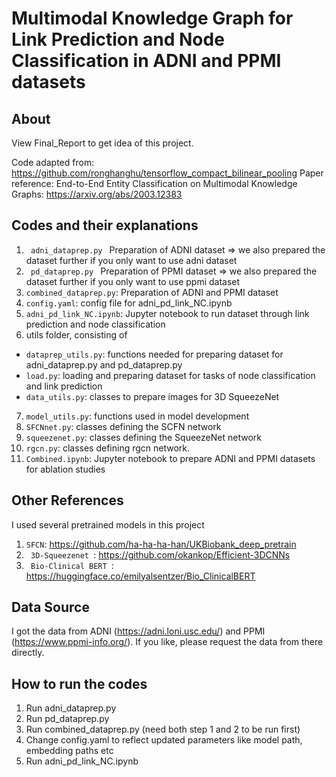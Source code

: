 # Multimodal Knowledge Graph for Link Prediction and Node Classification in ADNI and PPMI datasets

## About
View Final_Report to get idea of this project. 

Code adapted from: https://github.com/ronghanghu/tensorflow_compact_bilinear_pooling
Paper reference: End-to-End Entity Classification on Multimodal Knowledge Graphs: https://arxiv.org/abs/2003.12383

## Codes and their explanations
1. <code> adni_dataprep.py </code> Preparation of ADNI dataset => we also prepared the dataset further if you only want to use adni dataset
2. <code> pd_dataprep.py </code> Preparation of PPMI dataset => we also prepared the dataset further if you only want to use ppmi dataset
3. <code>combined_dataprep.py</code>: Preparation of ADNI and PPMI dataset
4. <code>config.yaml</code>: config file for adni_pd_link_NC.ipynb
5. <code>adni_pd_link_NC.ipynb</code>: Jupyter notebook to run dataset through link prediction and node classification
6. utils folder, consisting of
- <code>dataprep_utils.py</code>: functions needed for preparing dataset for adni_dataprep.py and pd_dataprep.py
- <code>load.py</code>: loading and preparing dataset for tasks of node classification and link prediction
- <code>data_utils.py</code>: classes to prepare images for 3D SqueezeNet 
7. <code>model_utils.py</code>: functions used in model development
8. <code>SFCNnet.py</code>: classes defining the SCFN network
9. <code>squeezenet.py</code>: classes defining the SqueezeNet network
10. <code>rgcn.py</code>: classes defining rgcn network.
11. <code>Combined.ipynb</code>: Jupyter notebook to prepare ADNI and PPMI datasets for ablation studies

## Other References
I used several pretrained models in this project
1. <code>SFCN</code>: https://github.com/ha-ha-ha-han/UKBiobank_deep_pretrain
2. <code> 3D-Squeezenet </code>: https://github.com/okankop/Efficient-3DCNNs
3. <code> Bio-Clinical BERT </code>: https://huggingface.co/emilyalsentzer/Bio_ClinicalBERT

## Data Source
I got the data from ADNI (https://adni.loni.usc.edu/) and PPMI (https://www.ppmi-info.org/). If you like, please request the data from there directly. 

## How to run the codes
1. Run adni_dataprep.py
2. Run pd_dataprep.py 
3. Run combined_dataprep.py (need both step 1 and 2 to be run first)
4. Change config.yaml to reflect updated parameters like model path, embedding paths etc
5. Run adni_pd_link_NC.ipynb